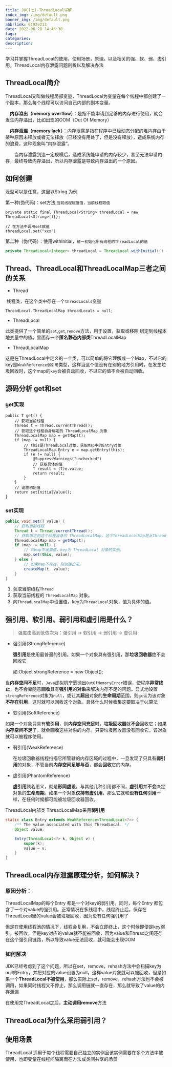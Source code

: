 ```yaml
---
title: JUC(七)-ThreadLocal详解
index_img: /img/default.png
banner_img: /img/default.png
abbrlink: 6f92e213
date: 2022-06-28 14:46:38
tags:
categories:
description:
---
```


学习并掌握ThreadLocal的使用，使用场景，原理。以及相关的强、软、弱、虚引用，ThreadLocal内存泄露问题剖析以及解决办法

<!-- more -->

## ThreadLocal简介

ThreadLocal又叫做线程局部变量，ThreadLocal为变量在每个线程中都创建了一个副本，那么每个线程可以访问自己内部的副本变量。

　**内存溢出（memory overflow）**：是指不能申请到足够的内存进行使用，就会发生内存溢出，比如出现的OOM（Out Of Memory）

　**内存泄漏（memory lack）**：内存泄露是指在程序中已经动态分配的堆内存由于某种原因未释放或者无法释放（已经没有用处了，但是没有释放），造成系统内存的浪费，这种现象叫“内存泄露”。

　　当内存泄露到达一定规模后，造成系统能申请的内存较少，甚至无法申请内存，最终导致内存溢出，所以内存泄露是导致内存溢出的一个原因。

## 如何创建

泛型可以是任意，这里以String 为例

第一种(伪代码)：set方法,`当前线程赋值值，当前线程取值`

```
private static final ThreadLocal<String> threadLocal = new ThreadLocal<String>(){};

// 在方法中调用set赋值
threadLocal.set("xxx")
```

第二种（伪代码）：使用withInitial，`统一初始化所有线程的ThreadLocal的值`

```java
private ThreadLocal<Integer> threadLocal = ThreadLocal.withInitial(() -> 6);
```

## Thread、ThreadLocal和ThreadLocalMap三者之间的关系

- Thread

​		线程类，在这个类中存在一个`threadLocals`变量

```
ThreadLocal.ThreadLocalMap threadLocals = null;
```

- ThreadLocal

​		此类提供了一个简单的`set`,`get`,`remove`方法，用于设置，获取或移除 绑定到线程本地变量中的值。里面存一个**匿名静态内部类**ThreadLocalMap

- ThreadLocalMap

​		这是在ThreadLocal中定义的一个类，可以简单的将它理解成一个Map，不过它的key是`WeakReference弱引用`类型，这样当这个值没有在别的地方引用时，在发生垃圾回收时，这个map的`key`会被自动回收，不过它的值不会被自动回收。

## 源码分析 get和set

### get实现

```
public T get() {
    // 获取当前线程
    Thread t = Thread.currentThread();
    // 获取这个线程自身绑定的 ThreadLocalMap 对象
    ThreadLocalMap map = getMap(t);
    if (map != null) {
        // this是ThreadLocal对象，获取Map中的Entry对象
        ThreadLocalMap.Entry e = map.getEntry(this);
        if (e != null) {
            @SuppressWarnings("unchecked")
            // 获取具体的值
            T result = (T)e.value;
            return result;
        }
    }
    // 设置初始值
    return setInitialValue();
}
```

### set实现

```java
public void set(T value) {
    // 获取当前线程
    Thread t = Thread.currentThread();
    // 获取绑定到这个线程自身的 ThreadLocalMap，这个ThreadLocalMap是从Thread类的`threadLocals`变量中获取的
    ThreadLocalMap map = getMap(t);
    if (map != null) {
        // 向map中设置值，key为 ThreadLocal 对象的实例。
        map.set(this, value);
    } else {
        // 如果map不存在，则创建出来。
        createMap(t, value);
    }
}
```

1. 获取当前线程`Thread`
2. 获取当前线程的 `ThreadLocalMap` 对象。
3. 向`ThreadLocalMap`中设置值，key为`ThreadLocal`对象，值为具体的值。

## 强引用、软引用、弱引用和虚引用是什么？

> 强度由高到低依次为：强引用 -> 软引用 -> 弱引用 -> 虚引用

- 强引用(StrongReference)

  **强引用**是使用最普遍的引用。如果一个对象具有强引用，那**垃圾回收器**绝不会回收它

  如:Object strongReference = new Object();

​		当**内存空间不足**时，`Java`虚拟机宁愿抛出`OutOfMemoryError`错误，使程序**异常终止**，也不会靠随意**回收**具有**强引用**的**对象**来解决内存不足的问题。显式地设置`strongReference`对象为`null`，或让其**超出**对象的**生命周期**范围，则`gc`认为该对象**不存在引用**，这时就可以回收这个对象。具体什么时候收集这要取决于`GC`算法

- 软引用(SoftReference)

​		如果一个对象只具有**软引用**，则**内存空间充足**时，**垃圾回收器**就**不会**回收它；如果**内存空间不足**了，就会**回收**这些对象的内存。只要垃圾回收器没有回收它，该对象就可以被程序使用。

- 弱引用(WeakReference)

  在垃圾回收器线程扫描它所管辖的内存区域的过程中，一旦发现了只具有**弱引用**的对象，不管当前**内存空间足够与否**，都会**回收**它的内存。

- 虚引用(PhantomReference)

  **虚引用**顾名思义，就是**形同虚设**。与其他几种引用都不同，**虚引用**并**不会**决定对象的**生命周期**。如果一个对象**仅持有虚引用**，那么它就和**没有任何引用**一样，在任何时候都可能被垃圾回收器回收。

ThreadLocal内部类 ThreadLocalMap采用**弱引用**

```java
static class Entry extends WeakReference<ThreadLocal<?>> {
    /** The value associated with this ThreadLocal. */
    Object value;

    Entry(ThreadLocal<?> k, Object v) {
        super(k);
        value = v;
    }
}
```

## ThreadLocal内存泄露原理分析，如何解决？

### 原因分析：

ThreadLocalMap的每个Entry 都是一个对key的弱引用，同时，每个Entry 都包含了一个对value的强引用。正常情况在多线程中，线程终止后，保存在ThreadLocal里的value会被垃圾回收，因为没有任何强引用了

但是在使用线程池的情况下，线程会复用，不会立即终止，这个时候即便是key弱引，被回收，但是key对应的value就不能被回收，因为value和Thread之间还存在这个强引用链路，所以导致value无法回收，就可能会出现OOM

### 如何解决

JDK已经考虑到了这个问题，所以在set，remove，rehash方法中会扫描key为null的Entry，并把对应的value设置为null，这样value对象就可以被回收，但是如果一个**ThreadLocal不被使用**，那么实际上set，remove，rehash方法也不会被调用，如果同时线程又不停止，那么调用链就一直存在，那么就导致了value的内存泄漏

在使用完ThreadLocal之后，**主动调用remove**方法

## ThreadLocal为什么采用弱引用？



## 使用场景

ThreadLocal 适用于每个线程需要自己独立的实例且该实例需要在多个方法中被使用，也即变量在线程间隔离而在方法或类间共享的场景
